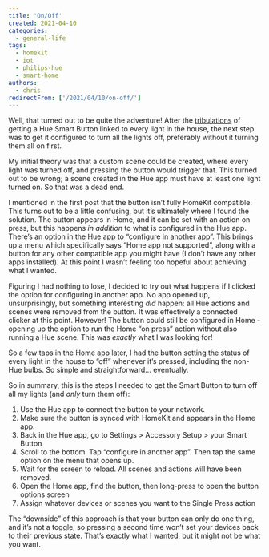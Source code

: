 ```yaml
---
title: 'On/Off'
created: 2021-04-10
categories:
  - general-life
tags:
  - homekit
  - iot
  - philips-hue
  - smart-home
authors:
  - chris
redirectFrom: ['/2021/04/10/on-off/']
---
```


Well, that turned out to be quite the adventure! After the [tribulations](/2021/04/04/zone-of-control/) of getting a Hue Smart Button linked to every light in the house, the next step was to get it configured to turn all the lights off, preferably without it turning them all on first.

My initial theory was that a custom scene could be created, where every light was turned off, and pressing the button would trigger that. This turned out to be wrong; a scene created in the Hue app must have at least one light turned on. So that was a dead end.

I mentioned in the first post that the button isn’t fully HomeKit compatible. This turns out to be a little confusing, but it’s ultimately where I found the solution. The button appears in Home, and it can be set with an action on press, but this happens _in addition_ to what is configured in the Hue app. There’s an option in the Hue app to “configure in another app”. This brings up a menu which specifically says “Home app not supported”, along with a button for any other compatible app you might have (I don’t have any other apps installed). At this point I wasn’t feeling too hopeful about achieving what I wanted.

Figuring I had nothing to lose, I decided to try out what happens if I clicked the option for configuring in another app. No app opened up, unsurprisingly, but something interesting _did_ happen: all Hue actions and scenes were removed from the button. It was effectively a connected clicker at this point. However! The button could still be configured in Home - opening up the option to run the Home “on press” action without also running a Hue scene. This was _exactly_ what I was looking for!

So a few taps in the Home app later, I had the button setting the status of every light in the house to “off” whenever it’s pressed, including the non-Hue bulbs. So simple and straightforward… eventually.

So in summary, this is the steps I needed to get the Smart Button to turn off all my lights (and _only_ turn them off):

1. Use the Hue app to connect the button to your network.
2. Make sure the button is synced with HomeKit and appears in the Home app.
3. Back in the Hue app, go to Settings > Accessory Setup > your Smart Button
4. Scroll to the bottom. Tap “configure in another app”. Then tap the same option on the menu that opens up.
5. Wait for the screen to reload. All scenes and actions will have been removed.
6. Open the Home app, find the button, then long-press to open the button options screen
7. Assign whatever devices or scenes you want to the Single Press action

The “downside” of this approach is that your button can only do one thing, and it’s not a toggle, so pressing a second time won’t set your devices back to their previous state. That’s exactly what I wanted, but it might not be what you want.
